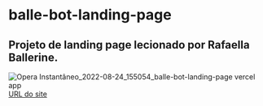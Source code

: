 # balle-bot-landing-page
## Projeto de landing page lecionado por Rafaella Ballerine.
![Opera Instantâneo_2022-08-24_155054_balle-bot-landing-page vercel app](https://user-images.githubusercontent.com/88740212/186499957-006bbe09-5b5e-43b4-94c6-aad3f1d78edd.png)
<a href="https://balle-bot-landing-page.vercel.app">URL do site</a>
